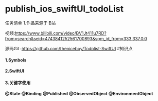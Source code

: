 # publish_ios_swiftUI_todoList
任务清单
1.作品来源于 B站

视频:https://www.bilibili.com/video/BV1Jt411u7RD?from=search&seid=4743841252561700893&spm_id_from=333.337.0.0

源码Git :https://github.com/theniceboy/Todolist-SwiftUI
#知识点

#### 1.Symbols
#### 2.SwiftUI
#### 3.关键字使用
**@State**
**@Binding**
**@Published**
**@ObservedObject**
**@EnvironmentObject**
